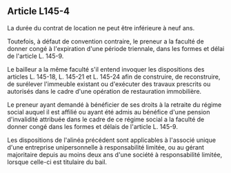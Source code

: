 Article L145-4
----
La durée du contrat de location ne peut être inférieure à neuf ans.

Toutefois, à défaut de convention contraire, le preneur a la faculté de donner
congé à l'expiration d'une période triennale, dans les formes et délai de
l'article L. 145-9.

Le bailleur a la même faculté s'il entend invoquer les dispositions des articles
L. 145-18, L. 145-21 et L. 145-24 afin de construire, de reconstruire, de
surélever l'immeuble existant ou d'exécuter des travaux prescrits ou autorisés
dans le cadre d'une opération de restauration immobilière.

Le preneur ayant demandé à bénéficier de ses droits à la retraite du régime
social auquel il est affilié ou ayant été admis au bénéfice d'une pension
d'invalidité attribuée dans le cadre de ce régime social a la faculté de donner
congé dans les formes et délais de l'article L. 145-9.

Les dispositions de l'alinéa précédent sont applicables à l'associé unique d'une
entreprise unipersonnelle à responsabilité limitée, ou au gérant majoritaire
depuis au moins deux ans d'une société à responsabilité limitée, lorsque
celle-ci est titulaire du bail.
